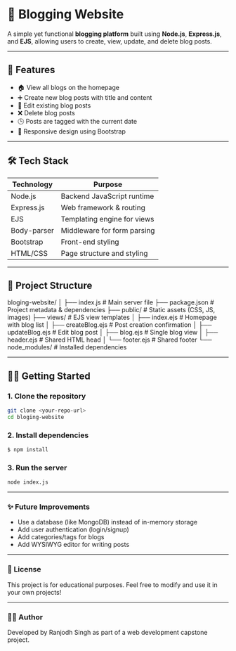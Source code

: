 # 📝 Blogging Website

A simple yet functional **blogging platform** built using **Node.js**, **Express.js**, and **EJS**, allowing users to create, view, update, and delete blog posts.

---

## 🚀 Features

- 🏠 View all blogs on the homepage
- ➕ Create new blog posts with title and content
- 📝 Edit existing blog posts
- ❌ Delete blog posts
- 🕒 Posts are tagged with the current date
- 🎨 Responsive design using Bootstrap

---

## 🛠️ Tech Stack

| Technology | Purpose                        |
|------------|--------------------------------|
| Node.js    | Backend JavaScript runtime     |
| Express.js | Web framework & routing        |
| EJS        | Templating engine for views    |
| Body-parser| Middleware for form parsing    |
| Bootstrap  | Front-end styling              |
| HTML/CSS   | Page structure and styling     |

---

## 📁 Project Structure

bloging-website/
│
├── index.js # Main server file
├── package.json # Project metadata & dependencies
├── public/ # Static assets (CSS, JS, images)
├── views/ # EJS view templates
│ ├── index.ejs # Homepage with blog list
│ ├── createBlog.ejs # Post creation confirmation
│ ├── updateBlog.ejs # Edit blog post
│ ├── blog.ejs # Single blog view
│ ├── header.ejs # Shared HTML head
│ └── footer.ejs # Shared footer
└── node_modules/ # Installed dependencies


---

## 🧑‍💻 Getting Started

### 1. Clone the repository
```bash
git clone <your-repo-url>
cd bloging-website
```

### 2. Install dependencies
```bash
$ npm install
```

### 3. Run the server
```bash
node index.js
```

---

### ✨ Future Improvements
- Use a database (like MongoDB) instead of in-memory storage
- Add user authentication (login/signup)
- Add categories/tags for blogs
- Add WYSIWYG editor for writing posts

---

### 📄 License
This project is for educational purposes. Feel free to modify and use it in your own projects!

---

### 👨‍💻 Author
Developed by Ranjodh Singh as part of a web development capstone project.